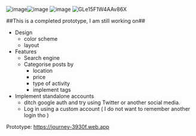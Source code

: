 ![image](https://github.com/BBRRE/Journey/assets/137724145/6c76b9dd-0720-4845-92a7-4ee4d2a87b80)![image](https://github.com/BBRRE/Journey/assets/137724145/529a8595-2ecf-47bf-86a5-83a3c6bd839b)
![image](https://github.com/BBRRE/Journey/assets/137724145/10c17a52-2cc4-4d75-87b8-bdfb21f385cf)
![GLe15F1W4AAv86X](https://github.com/BBRRE/Journey/assets/137724145/bd51fd7c-5595-4f7b-b9b3-1a506cf33f82)

##This is a completed prototype, I am still working on##
- Design
  - color scheme
  - layout
- Features
  - Search engine
  - Categorise posts by
    - location
    - price
    - type of activity
    - implement tags
- Implement standalone accounts
  - ditch google auth and try using Twitter or another social media.
  - Log in using a custom account ( I do not want to remember another login tho ) 

Prototype: https://journey-3930f.web.app

